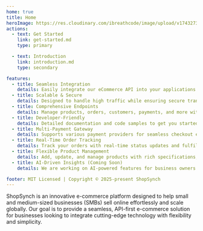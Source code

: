 ```yaml
---
home: true
title: Home
heroImage: https://res.cloudinary.com/ibreathcode/image/upload/v1743273889/shopsynch/ShopSync_logomark_blue_vj8uzh.png
actions:
  - text: Get Started
    link: get-started.md
    type: primary

  - text: Introduction
    link: introduction.md
    type: secondary

features:
  - title: Seamless Integration
    details: Easily integrate our eCommerce API into your applications with minimal setup.
  - title: Scalable & Secure
    details: Designed to handle high traffic while ensuring secure transactions.
  - title: Comprehensive Endpoints
    details: Manage products, orders, customers, payments, and more with our extensive API.
  - title: Developer-Friendly
    details: Detailed documentation and code samples to get you started quickly.
  - title: Multi-Payment Gateway
    details: Supports various payment providers for seamless checkout experiences.
  - title: Real-Time Order Tracking
    details: Track your orders with real-time status updates and fulfillments.
  - title: Flexible Product Management
    details: Add, update, and manage products with rich specifications, pricing, and availability.
  - title: AI-Driven Insights (Coming Soon)
    details: We are working on AI-powered features for business owners to query the system and get quick insights into orders, payments, and other key metrics.

footer: MIT Licensed | Copyright © 2025-present ShopSynch
---
```


ShopSynch is an innovative e-commerce platform designed to help small and medium-sized businesses (SMBs) sell online effortlessly and scale globally. Our goal is to provide a seamless, API-first e-commerce solution for businesses looking to integrate cutting-edge technology with flexibility and simplicity.



